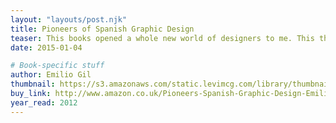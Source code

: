 ```yaml
---
layout: "layouts/post.njk"
title: Pioneers of Spanish Graphic Design
teaser: This books opened a whole new world of designers to me. This thing is a gold mine of graphic inspiration.
date: 2015-01-04

# Book-specific stuff
author: Emilio Gil
thumbnail: https://s3.amazonaws.com/static.levimcg.com/library/thumbnail-pioneers.png
buy_link: http://www.amazon.co.uk/Pioneers-Spanish-Graphic-Design-Emilio/dp/0981780563
year_read: 2012
---
```


